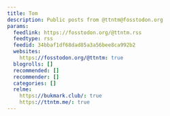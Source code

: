 ```yaml
---
title: Tom
description: Public posts from @ttntm@fosstodon.org
params:
  feedlink: https://fosstodon.org/@ttntm.rss
  feedtype: rss
  feedid: 34bbaf1df68dad85a3a56bee8ca992b2
  websites:
    https://fosstodon.org/@ttntm: true
  blogrolls: []
  recommended: []
  recommender: []
  categories: []
  relme:
    https://bukmark.club/: true
    https://ttntm.me/: true
---
```

